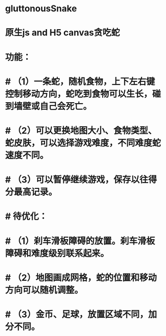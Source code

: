 # gluttonousSnake
# 原生js and H5 canvas贪吃蛇

#  功能：
# # （1）一条蛇，随机食物，上下左右键控制移动方向，蛇吃到食物可以生长，碰到墙壁或自己会死亡。
# # （2）可以更换地图大小、食物类型、蛇皮肤，可以选择游戏难度，不同难度蛇速度不同。
# # （3）可以暂停继续游戏，保存以往得分最高记录。

# # 待优化：
# # （1）刹车滑板障碍的放置。刹车滑板障碍和难度级别联系起来。
# # （2）地图画成网格，蛇的位置和移动方向可以随机调整。
# # （3）金币、足球，放置区域不同，加分不同。
